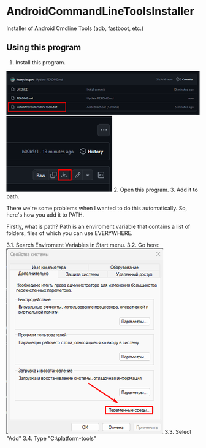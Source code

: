 # AndroidCommandLineToolsInstaller
Installer of Android Cmdline Tools (adb, fastboot, etc.)

## Using this program
1. Install this program.
<img src="https://github.com/KostyaIsupov/AndroidCommandLineToolsInstaller/blob/main/Photos/image1.png?raw=true">
<img src="https://github.com/KostyaIsupov/AndroidCommandLineToolsInstaller/blob/main/Photos/image2.png?raw=true">
2. Open this program.
3. Add it to path.

There we're some problems when I wanted to do this automatically. So, here's how you add it to PATH.

Firstly, what is path? Path is an enviroment variable that contains a list of folders, files of which you can use EVERYWHERE.

3.1. Search Enviroment Variables in Start menu.
3.2. Go here:
<img src="https://github.com/KostyaIsupov/AndroidCommandLineToolsInstaller/blob/main/Photos/image3.png?raw=true">
3.3. Select "Add"
3.4. Type "C:\platform-tools"
